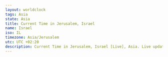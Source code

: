 ```yaml
---
layout: worldclock
tags: Asia
state: Asia
title: Current Time in Jerusalem, Israel
name: Israel
iso: IL
timezone: Asia/Jerusalem
utc: UTC +02:20
description: Current Time in Jerusalem, Israel [Live], Asia. Live update now time in Jerusalem, timezone Asia/Jerusalem, UTC +02:20, Country ISO code & Current Local Time.
---
```



